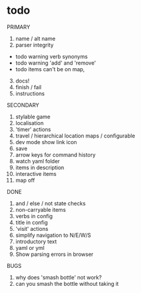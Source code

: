 # todo

PRIMARY
1. name / alt name
2. parser integrity
  - todo warning verb synonyms
  - todo warning 'add' and 'remove'
  - todo items can't be on map,
3. docs!
4. finish / fail
5. instructions

SECONDARY
1. stylable game
2. localisation
3. 'timer' actions
4. travel / hierarchical location maps / configurable
5. dev mode show link icon
6. save
7. arrow keys for command history
8. watch yaml folder
9. items in description
10. interactive items
11. map off

DONE
1. and / else / not state checks
2. non-carryable items
3. verbs in config
4. title in config
5. 'visit' actions
6. simplify navigation to N/E/W/S
7. introductory text
8. yaml or yml
9. Show parsing errors in browser

BUGS
1. why does 'smash bottle' not work?
2. can you smash the bottle without taking it
